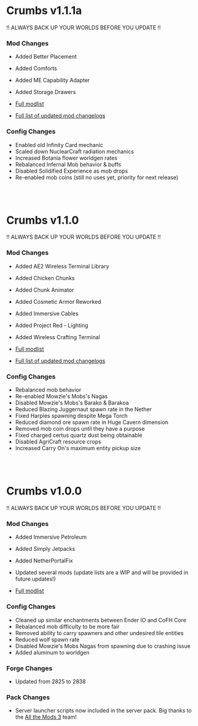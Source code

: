 # Crumbs v1.1.1a
!! ALWAYS BACK UP YOUR WORLDS BEFORE YOU UPDATE !!

### Mod Changes
* Added Better Placement
* Added Comforts
* Added ME Capability Adapter
* Added Storage Drawers

* [Full modlist](https://rawcdn.githack.com/lonelymaw/Crumbs/a094a2b9241dce6b06b862d14a0f0db666da30f8/modlist.html)
* [Full list of updated mod changelogs](https://rawcdn.githack.com/lonelymaw/Crumbs/a094a2b9241dce6b06b862d14a0f0db666da30f8/changelogs_detailed/changelog_crumbs_1.1.1a_full.txt)

### Config Changes
* Enabled old Infinity Card mechanic
* Scaled down NuclearCraft radiation mechanics
* Increased Botania flower worldgen rates
* Rebalanced Infernal Mob behavior & buffs
* Disabled Solidified Experience as mob drops
* Re-enabled mob coins (still no uses yet, priority for next release)

<br/>
<br/>

# Crumbs v1.1.0
!! ALWAYS BACK UP YOUR WORLDS BEFORE YOU UPDATE !!

### Mod Changes
* Added AE2 Wireless Terminal Library
* Added Chicken Chunks
* Added Chunk Animator
* Added Cosmetic Armor Reworked
* Added Immersive Cables
* Added Project Red - Lighting
* Added Wireless Crafting Terminal

* [Full modlist](https://rawcdn.githack.com/lonelymaw/Crumbs/da7ef803748815396465bda883b8b683684d584f/modlist.html)
* [Full list of updated mod changelogs](https://rawcdn.githack.com/lonelymaw/Crumbs/53d6ca5dc8cf033f938b3856e352b2c685a032b9/changelogs_detailed/changelog_crumbs_1.1.0_full.txt)

### Config Changes
* Rebalanced mob behavior
* Re-enabled Mowzie's Mobs's Nagas
* Disabled Mowzie's Mobs's Barako & Barakoa
* Reduced Blazing Juggernaut spawn rate in the Nether
* Fixed Harpies spawning despite Mega Torch
* Reduced diamond ore spawn rate in Huge Cavern dimension
* Removed mob coin drops until they have a purpose
* Fixed charged certus quartz dust being obtainable
* Disabled AgriCraft resource crops
* Increased Carry On's maximum entity pickup size

<br/>
<br/>

# Crumbs v1.0.0
!! ALWAYS BACK UP YOUR WORLDS BEFORE YOU UPDATE !!

### Mod Changes
* Added Immersive Petroleum
* Added Simply Jetpacks
* Added NetherPortalFix
* Updated several mods (update lists are a WIP and will be provided in future updates!)

* [Full modlist](https://rawcdn.githack.com/crummish/Crumbs/029769b668d17c4cdedb3448fc4376890ef091f7/modlist.html)

### Config Changes
* Cleaned up similar enchantments between Ender IO and CoFH Core
* Rebalanced mob difficulty to be more fair
* Removed ability to carry spawners and other undesired tile entities
* Reduced wolf spawn rate
* Disabled Mowzie's Mobs Nagas from spawning due to crashing issue
* Added aluminum to worldgen

### Forge Changes
* Updated from 2825 to 2838

### Pack Changes
* Server launcher scripts now included in the server pack. Big thanks to the [All the Mods 3](https://minecraft.curseforge.com/projects/all-the-mods-3) team!